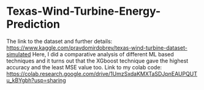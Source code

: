 # Texas-Wind-Turbine-Energy-Prediction

The link to the dataset and further details: https://www.kaggle.com/pravdomirdobrev/texas-wind-turbine-dataset-simulated
Here, I did a comparative analysis of different ML based techniques and it turns out that the XGboost technique gave the highest accuracy and the least MSE value too.
Link to my colab code: https://colab.research.google.com/drive/1UmzSxdaKMXTaSDJpnEAUPQUTu_kBYgbh?usp=sharing 
